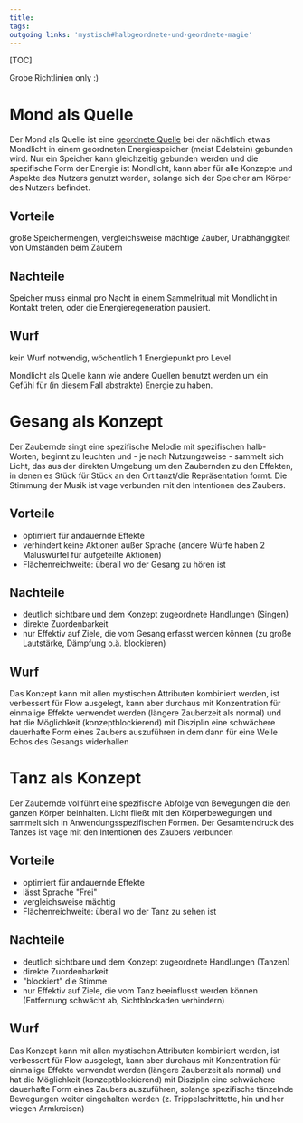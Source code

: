 ```yaml
---
title:   
tags:   
outgoing links: 'mystisch#halbgeordnete-und-geordnete-magie'  
---
```


[TOC]

Grobe Richtlinien only :)

# Mond als Quelle

Der Mond als Quelle ist eine [geordnete Quelle](mystisch#halbgeordnete-und-geordnete-magie) bei der nächtlich etwas Mondlicht in einem geordneten Energiespeicher (meist Edelstein) gebunden wird.
Nur ein Speicher kann gleichzeitig gebunden werden und die spezifische Form der Energie ist Mondlicht, kann aber für alle Konzepte und Aspekte des Nutzers genutzt werden, solange sich der Speicher am Körper des Nutzers befindet.


## Vorteile

große Speichermengen, vergleichsweise mächtige Zauber, Unabhängigkeit von Umständen beim Zaubern

## Nachteile

Speicher muss einmal pro Nacht in einem Sammelritual mit Mondlicht in Kontakt treten, oder die Energieregeneration pausiert.

## Wurf

kein Wurf notwendig, wöchentlich 1 Energiepunkt pro Level

Mondlicht als Quelle kann wie andere Quellen benutzt werden um ein Gefühl für (in diesem Fall abstrakte) Energie zu haben.

# Gesang als Konzept

Der Zaubernde singt eine spezifische Melodie mit spezifischen halb-Worten, beginnt zu leuchten und - je nach Nutzungsweise - sammelt sich Licht, das aus der direkten Umgebung um den Zaubernden zu den Effekten, in denen es Stück für Stück an den Ort tanzt/die Repräsentation formt. Die Stimmung der Musik ist vage verbunden mit den Intentionen des Zaubers.

## Vorteile
* optimiert für andauernde Effekte 
* verhindert keine Aktionen außer Sprache (andere Würfe haben 2 Maluswürfel für aufgeteilte Aktionen)
* Flächenreichweite: überall wo der Gesang zu hören ist

## Nachteile
* deutlich sichtbare und dem Konzept zugeordnete Handlungen (Singen)
* direkte Zuordenbarkeit
* nur Effektiv auf Ziele, die vom Gesang erfasst werden können (zu große Lautstärke, Dämpfung o.ä. blockieren)

## Wurf

Das Konzept kann mit allen mystischen Attributen kombiniert werden, ist verbessert für Flow ausgelegt, kann aber durchaus mit Konzentration für einmalige Effekte verwendet werden (längere Zauberzeit als normal) und hat die Möglichkeit (konzeptblockierend) mit Disziplin eine schwächere dauerhafte Form eines Zaubers auszuführen in dem dann für eine Weile Echos des Gesangs widerhallen


# Tanz als Konzept

Der Zaubernde vollführt eine spezifische Abfolge von Bewegungen die den ganzen Körper beinhalten. Licht fließt mit den Körperbewegungen und sammelt sich in Anwendungsspezifischen Formen. Der Gesamteindruck des Tanzes ist vage mit den Intentionen des Zaubers verbunden

## Vorteile
* optimiert für andauernde Effekte
* lässt Sprache "Frei"
* vergleichsweise mächtig
* Flächenreichweite: überall wo der Tanz zu sehen ist

## Nachteile
* deutlich sichtbare und dem Konzept zugeordnete Handlungen (Tanzen)
* direkte Zuordenbarkeit
* "blockiert" die Stimme
* nur Effektiv auf Ziele, die vom Tanz beeinflusst werden können (Entfernung schwächt ab,  Sichtblockaden verhindern)
## Wurf

Das Konzept kann mit allen mystischen Attributen kombiniert werden, ist verbessert für Flow ausgelegt, kann aber durchaus mit Konzentration für einmalige Effekte verwendet werden (längere Zauberzeit als normal) und hat die Möglichkeit (konzeptblockierend) mit Disziplin eine schwächere dauerhafte Form eines Zaubers auszuführen, solange spezifische tänzelnde Bewegungen weiter eingehalten werden (z. Trippelschrittette, hin und her wiegen Armkreisen)